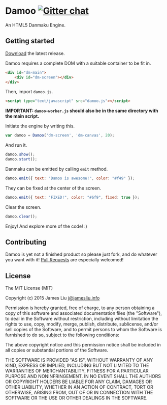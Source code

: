 Damoo [![Gitter chat](https://badges.gitter.im/jamesliu96/Damoo.svg)](https://gitter.im/jamesliu96/Damoo)
======

An HTML5 Danmaku Engine.

Getting started
------

[Download](https://github.com/jamesliu96/Damoo/releases) the latest release.

Damoo requires a complete DOM with a suitable container to be fit in.

```html
<div id="dm-main">
    <div id="dm-screen"></div>
</div>
```

Then, import `damoo.js`.

```html
<script type="text/javascript" src="damoo.js"></script>
```

**IMPORTANT: `damoo-worker.js` should also be in the same directory with the main script.**

Initiate the engine by writing this.

```javascript
var damoo = Damoo('dm-screen', 'dm-canvas', 20);
```

And run it.

```javascript
damoo.show();
damoo.start();
```

Danmaku can be emitted by calling `emit` method.

```javascript
damoo.emit({ text: "Damoo is awesome!", color: "#f49" });
```

They can be fixed at the center of the screen.

```javascript
damoo.emit({ text: "FIXED!", color: "#6f9", fixed: true });
```

Clear the screen.

```javascript
damoo.clear();
```

Enjoy! And explore more of the code! :)

Contributing
------

Damoo is yet not a finished product so please just fork, and do whatever you want with it! [Pull Requests](https://github.com/jamesliu96/Damoo/pulls) are especially welcomed!

License
------

The MIT License (MIT)

Copyright (c) 2015 James Liu <j@jamesliu.info>

Permission is hereby granted, free of charge, to any person obtaining a copy of
this software and associated documentation files (the "Software"), to deal in
the Software without restriction, including without limitation the rights to
use, copy, modify, merge, publish, distribute, sublicense, and/or sell copies of
the Software, and to permit persons to whom the Software is furnished to do so,
subject to the following conditions:

The above copyright notice and this permission notice shall be included in all
copies or substantial portions of the Software.

THE SOFTWARE IS PROVIDED "AS IS", WITHOUT WARRANTY OF ANY KIND, EXPRESS OR
IMPLIED, INCLUDING BUT NOT LIMITED TO THE WARRANTIES OF MERCHANTABILITY, FITNESS
FOR A PARTICULAR PURPOSE AND NONINFRINGEMENT. IN NO EVENT SHALL THE AUTHORS OR
COPYRIGHT HOLDERS BE LIABLE FOR ANY CLAIM, DAMAGES OR OTHER LIABILITY, WHETHER
IN AN ACTION OF CONTRACT, TORT OR OTHERWISE, ARISING FROM, OUT OF OR IN
CONNECTION WITH THE SOFTWARE OR THE USE OR OTHER DEALINGS IN THE SOFTWARE.
